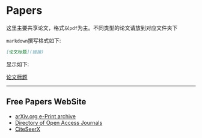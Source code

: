# Papers

这里主要共享论文，格式以`pdf`为主。不同类型的论文请放到对应文件夹下

`markdown`撰写格式如下:

```markdown
[论文标题](链接)
```

显示如下:

[论文标题]()

---

## Free Papers WebSite

* [arXiv.org e-Print archive](http://arxiv.org/)
* [Directory of Open Access Journals](https://doaj.org/)
* [CiteSeerX](http://citeseerx.ist.psu.edu/index)